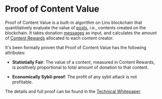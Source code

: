 # Proof of Content Value

Proof of Content Value is a built-in algorithm on Lino blockchain that quantitatively evaluate the value of [posts](../blockchain/developer.html#create-posts), i.e., contents created on the blockchain. It takes donation [messages](../blockchain/fee.html#network-fee) as input, and calculates the amount of [Content Rewards](../overview/contributors.html#content-creators) allocated to each content creator.

It's been formally proven that Proof of Content Value has the following attributes:

 - **Statistially Fair**: The value of a content, measured in Content Rewards, is positively proportional to total amount of donation to that content.

 - **Economically Sybil-proof**: The profit of any sybil attack is not profitable.

 The details and full proof can be found in the [Technical Whitepaper](https://vsce.shortcm.li/kFzXLQ).
